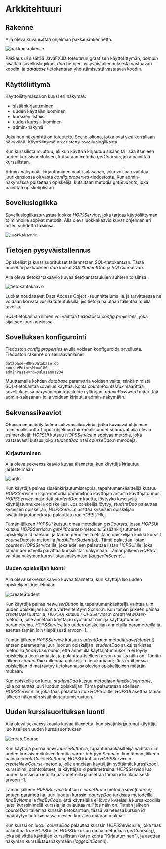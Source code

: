 # Arkkitehtuuri

## Rakenne

Alla oleva kuva esittää ohjelman pakkausrakennetta.

![pakkausrakenne](https://github.com/tire95/HOPS/blob/master/dokumentointi/kuvat/pakkausrakenne.png)

Pakkaus *ui* sisältää JavaFX:llä toteutetun graafisen käyttöliittymän, *domain* sisältää sovelluslogiikan, *dao* tietojen pysyväistallennuksesta vastaavan koodin, ja *database* tietokantaan yhdistämisestä vastaavan koodin.

## Käyttöliittymä

Käyttöliittymässä on kuusi eri näkymää:

- sisäänkirjautuminen
- uuden käyttäjän luominen
- kurssien listaus
- uuden kurssin luominen
- admin-näkymä

Jokainen näkymistä on toteutettu Scene-oliona, jotka ovat yksi kerrallaan näkyvänä. Käyttöliittymä on eristetty sovelluslogiikasta.

Kun kurssilista muuttuu, eli kun käyttäjä kirjautuu sisään tai lisää itselleen uuden kurssisuorituksen, kutsutaan metodia *getCourses*, joka päivittää kurssilistan.

Admin-näkymään kirjautuminen vaatii salasanan, joka voidaan vaihtaa juurikansiossa olevasta *config.properties*-tiedostosta. Kun admin-näkymässä poistetaan opiskelija, kutsutaan metodia *getStudents*, joka päivittää opiskelijalistan.

## Sovelluslogiikka

Sovelluslogiikasta vastaa luokka *HOPSService*, joka tarjoaa käyttöliittymän toiminnoille sopivat metodit. Alla oleva luokkakaavio kuvaa ohjelman eri osien suhdetta toisiinsa.

![luokkakaavio](https://github.com/tire95/HOPS/blob/master/dokumentointi/kuvat/luokkakaavio.png)

## Tietojen pysyväistallennus

Opiskelijat ja kurssisuoritukset tallennetaan SQL-tietokantaan. Tästä huolehtii pakkauksen *dao* luokat *SQLStudentDao* ja *SQLCourseDao*.

Alla oleva tietokantakaavio kuvaa tietokantataulujen suhteen toisiinsa.

![tietokantakaavio](https://github.com/tire95/HOPS/blob/master/dokumentointi/kuvat/tietokantakaavio.png)

Luokat noudattavat Data Access Object -suunnittelumallia, ja tarvittaessa ne voidaan korvata uusilla toteutuksilla, jos tietoja halutaan tallentaa muilla tavoilla.

SQL-tietokannan nimen voi vaihtaa tiedostosta *config.properties*, joka sijaitsee juurikansiossa.

## Sovelluksen konfigurointi

Tiedoston *config.properties* avulla voidaan konfiguroida sovellusta. Tiedoston rakenne on seuraavanlainen: 

	database=HOPSDatabase.db
	coursePointsMax=180
	adminPassword=salasana1234

Muuttamalla kohdan *database* parametria voidaan valita, minkä nimistä SQL-tietokantaa sovellus käyttää. Kohta *coursePointsMax* määrittää sovelluksessa näkyvän opintopisteiden ylärajan. *adminPassword* määrittää admin-salasanan, jolla voidaan kirjautua admin-näkymään. 

## Sekvenssikaaviot

Ohessa on esitetty kolme sekvenssikaaviota, jotka kuvaavat ohjelman toiminnallisuutta. Loput ohjelman toiminnallisuudet seuraavat alla olevia esimerkkejä; *HOPSUi* kutsuu *HOPSService*:n sopivaa metodia, joka vastaavasti kutsuu joko *studentDao*:n tai *courseDao*:n metodeja.

### Kirjautuminen

Alla oleva sekvenssikaavio kuvaa tilannetta, kun käyttäjä kirjautuu järjestelmään

![logIn](https://github.com/tire95/HOPS/blob/master/dokumentointi/kuvat/logInSequence.png)

Kun käyttäjä painaa sisäänkirjautumisnappia, tapahtumankäsittelijä kutsuu *HOPSService*:n login-metodia parametrina käyttäjän antama käyttäjätunnus. *HOPSService* määrittää *studentDao*:n kautta, löytyykö kyseisellä käyttäjätunnuksella opiskelijaa. Jos opiskelija löytyy, *studentDao* palauttaa kyseisen opiskelijan, *HOPSService* asettaa kyseisen opiskelijan sisäänkirjautuneeksi ja palauttaa *true* *HOPSUi*:lle.

Tämän jälkeen *HOPSUi* kutsuu omaa metodiaan *getCourses*, jossa *HOPSUi* kutsuu *HOPSService*:n *getAllCourses*-metodia. Sisäänkirjautuneen opiskelijan id haetaan, ja tämän perusteella etsitään opiskelijan kaikki kurssit *courseDao*:sta metodilla *findAllForStudent(id)*. Tämä palauttaa listan *courses* *HOPSService*:lle, joka edelleen palauttaa listan *HOPSUi*:lle, joka tämän perusteella päivittää kurssilistan näkymään. Tämän jälkeen *HOPSUi* vaihtaa näkymän kurssilistausnäkymään (*loggedInScene*).

### Uuden opiskelijan luonti

Alla oleva sekvenssikaavio kuvaa tilannetta, kun käyttäjä luo uuden opiskelijan järjestelmään

![createStudent](https://github.com/tire95/HOPS/blob/master/dokumentointi/kuvat/createNewStudentSequence.png)

Kun käyttäjä painaa *newUserButton*:ia, tapahtumankäsittelijä vaihtaa ui:n uuden opiskelijan luontia varten tehtyyn *Scene*:n. Kun tämän jälkeen painaa *createUserButton*:a, *HOPSUi* kutsuu *HOPSService*:n *createNewUser*-metodia, jolle annetaan käyttäjän syöttämät nimi ja käyttäjätunnus parametreina. *HOPSService* luo uuden opiskelijan annetuilla parametreilla ja asettaa tämän id:n tilapäisesti arvoon -1.

Tämän jälkeen *HOPSService* kutsuu *studentDao*:n metodia *save(student)* antaen parametrina juuri luodun opiskelijan. *studentDao* aluksi tarkistaa metodilla *findByUsername*, että annetulla käyttäjätunnuksella ei löydy opiskelijaa tietokannasta, ja palauttaa itselleen arvon *null* jos näin on. Tämän jälkeen *studentDao* tallentaa opiskelijan tietokantaan; tässä vaiheessa opiskelijan id määräytyy tietokannassa olevien opiskelijoiden määrän mukaan.

Kun opiskelija on luotu, *studentDao* kutsuu metodiaan *findByUsername*, joka palauttaa juuri luodun opiskelijan. Tämä palautetaan edelleen *HOPSService*:lle, joka taas palauttaa *true* *HOPSUi*:lle. *HOPSUi* asettaa tämän jälkeen näkymän sisäänkirjautumisruutuun.

## Uuden kurssisuorituksen luonti

Alla oleva sekvenssikaavio kuvaa tilannetta, kun sisäänkirjautunut käyttäjä luo itselleen uuden kurssisuorituksen

![createCourse](https://github.com/tire95/HOPS/blob/master/dokumentointi/kuvat/createNewCourseSequence.png)

Kun käyttäjä painaa *newCourseButton*:ia, tapahtumankäsittelijä vaihtaa ui:n uuden kurssisuorituksen luontia varten tehtyyn *Scene*:n. Kun tämän jälkeen painaa *createCourseButton*:a, *HOPSUi* kutsuu *HOPSService*:n *createNewCourse*-metodia, jolle annetaan käyttäjän syöttämät kurssikoodi, kurssinimi, opintopisteet, ja käyttäjän id parametreina. *HOPSService* luo uuden kurssin annetuilla parametreilla ja asettaa tämän id:n tilapäisesti arvoon -1.

Tämän jälkeen *HOPSService* kutsuu *courseDao*:n metodia *save(course)* antaen parametrina juuri luodun kurssin. *courseDao* tarkistaa metodeilla *findByName* ja *findByCode*, että käyttäjällä ei löydy kyseisellä kurssikoodilla ja/tai kurssinimellä kurssia, ja palauttaa *null* jos näin on. Tämän jälkeen *courseDao* tallentaa kurssin tietokantaan; tässä vaiheessa kurssin id määräytyy tietokannassa olevien kurssien määrän mukaan.

Kun kurssi on luotu, *courseDao* palauttaa kurssin *HOPSService*:lle, joka taas palauttaa *true* *HOPSUi*:lle. *HOPSUi* kutsuu omaa metodiaan *getCourses()*, joka päivittää käyttäjän kurssilistan (katso kohta "Kirjautuminen"), ja asettaa näkymän kurssilistausnäkymään (*loggedInScene*).
